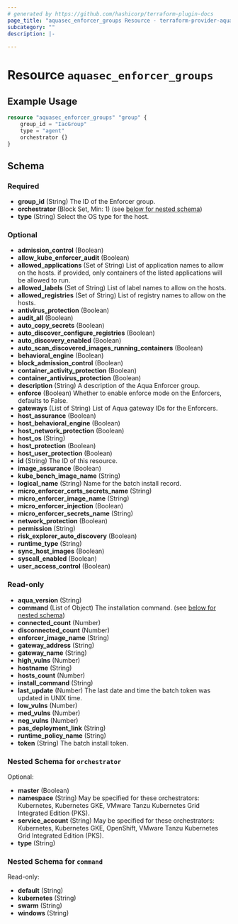 ```yaml
---
# generated by https://github.com/hashicorp/terraform-plugin-docs
page_title: "aquasec_enforcer_groups Resource - terraform-provider-aquasec"
subcategory: ""
description: |-
  
---
```


# Resource `aquasec_enforcer_groups`



## Example Usage

```terraform
resource "aquasec_enforcer_groups" "group" {
    group_id = "IacGroup"
    type = "agent"
    orchestrator {}
}
```

<!-- schema generated by tfplugindocs -->
## Schema

### Required

- **group_id** (String) The ID of the Enforcer group.
- **orchestrator** (Block Set, Min: 1) (see [below for nested schema](#nestedblock--orchestrator))
- **type** (String) Select the OS type for the host.

### Optional

- **admission_control** (Boolean)
- **allow_kube_enforcer_audit** (Boolean)
- **allowed_applications** (Set of String) List of application names to allow on the hosts. if provided, only containers of the listed applications will be allowed to run.
- **allowed_labels** (Set of String) List of label names to allow on the hosts.
- **allowed_registries** (Set of String) List of registry names to allow on the hosts.
- **antivirus_protection** (Boolean)
- **audit_all** (Boolean)
- **auto_copy_secrets** (Boolean)
- **auto_discover_configure_registries** (Boolean)
- **auto_discovery_enabled** (Boolean)
- **auto_scan_discovered_images_running_containers** (Boolean)
- **behavioral_engine** (Boolean)
- **block_admission_control** (Boolean)
- **container_activity_protection** (Boolean)
- **container_antivirus_protection** (Boolean)
- **description** (String) A description of the Aqua Enforcer group.
- **enforce** (Boolean) Whether to enable enforce mode on the Enforcers, defaults to False.
- **gateways** (List of String) List of Aqua gateway IDs for the Enforcers.
- **host_assurance** (Boolean)
- **host_behavioral_engine** (Boolean)
- **host_network_protection** (Boolean)
- **host_os** (String)
- **host_protection** (Boolean)
- **host_user_protection** (Boolean)
- **id** (String) The ID of this resource.
- **image_assurance** (Boolean)
- **kube_bench_image_name** (String)
- **logical_name** (String) Name for the batch install record.
- **micro_enforcer_certs_secrets_name** (String)
- **micro_enforcer_image_name** (String)
- **micro_enforcer_injection** (Boolean)
- **micro_enforcer_secrets_name** (String)
- **network_protection** (Boolean)
- **permission** (String)
- **risk_explorer_auto_discovery** (Boolean)
- **runtime_type** (String)
- **sync_host_images** (Boolean)
- **syscall_enabled** (Boolean)
- **user_access_control** (Boolean)

### Read-only

- **aqua_version** (String)
- **command** (List of Object) The installation command. (see [below for nested schema](#nestedatt--command))
- **connected_count** (Number)
- **disconnected_count** (Number)
- **enforcer_image_name** (String)
- **gateway_address** (String)
- **gateway_name** (String)
- **high_vulns** (Number)
- **hostname** (String)
- **hosts_count** (Number)
- **install_command** (String)
- **last_update** (Number) The last date and time the batch token was updated in UNIX time.
- **low_vulns** (Number)
- **med_vulns** (Number)
- **neg_vulns** (Number)
- **pas_deployment_link** (String)
- **runtime_policy_name** (String)
- **token** (String) The batch install token.

<a id="nestedblock--orchestrator"></a>
### Nested Schema for `orchestrator`

Optional:

- **master** (Boolean)
- **namespace** (String) May be specified for these orchestrators: Kubernetes, Kubernetes GKE, VMware Tanzu Kubernetes Grid Integrated Edition (PKS).
- **service_account** (String) May be specified for these orchestrators: Kubernetes, Kubernetes GKE, OpenShift, VMware Tanzu Kubernetes Grid Integrated Edition (PKS).
- **type** (String)


<a id="nestedatt--command"></a>
### Nested Schema for `command`

Read-only:

- **default** (String)
- **kubernetes** (String)
- **swarm** (String)
- **windows** (String)


